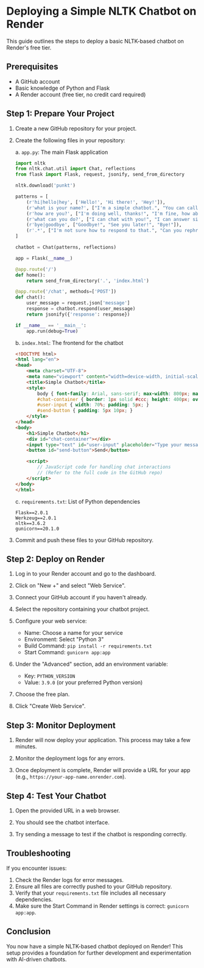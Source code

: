 # Deploying a Simple NLTK Chatbot on Render

This guide outlines the steps to deploy a basic NLTK-based chatbot on Render's free tier.

## Prerequisites

- A GitHub account
- Basic knowledge of Python and Flask
- A Render account (free tier, no credit card required)

## Step 1: Prepare Your Project

1. Create a new GitHub repository for your project.

2. Create the following files in your repository:

   a. `app.py`: The main Flask application
   ```python
   import nltk
   from nltk.chat.util import Chat, reflections
   from flask import Flask, request, jsonify, send_from_directory

   nltk.download('punkt')

   patterns = [
       (r'hi|hello|hey', ['Hello!', 'Hi there!', 'Hey!']),
       (r'what is your name?', ["I'm a simple chatbot.", "You can call me ChatBot."]),
       (r'how are you?', ["I'm doing well, thanks!", "I'm fine, how about you?"]),
       (r'what can you do?', ["I can chat with you!", "I can answer simple questions."]),
       (r'bye|goodbye', ["Goodbye!", "See you later!", "Bye!"]),
       (r'.*', ["I'm not sure how to respond to that.", "Can you rephrase that?", "Let's talk about something else."])
   ]

   chatbot = Chat(patterns, reflections)

   app = Flask(__name__)

   @app.route('/')
   def home():
       return send_from_directory('.', 'index.html')

   @app.route('/chat', methods=['POST'])
   def chat():
       user_message = request.json['message']
       response = chatbot.respond(user_message)
       return jsonify({'response': response})

   if __name__ == '__main__':
       app.run(debug=True)
   ```

   b. `index.html`: The frontend for the chatbot
   ```html
   <!DOCTYPE html>
   <html lang="en">
   <head>
       <meta charset="UTF-8">
       <meta name="viewport" content="width=device-width, initial-scale=1.0">
       <title>Simple Chatbot</title>
       <style>
           body { font-family: Arial, sans-serif; max-width: 800px; margin: 0 auto; padding: 20px; }
           #chat-container { border: 1px solid #ccc; height: 400px; overflow-y: scroll; padding: 10px; margin-bottom: 20px; }
           #user-input { width: 70%; padding: 5px; }
           #send-button { padding: 5px 10px; }
       </style>
   </head>
   <body>
       <h1>Simple Chatbot</h1>
       <div id="chat-container"></div>
       <input type="text" id="user-input" placeholder="Type your message...">
       <button id="send-button">Send</button>

       <script>
           // JavaScript code for handling chat interactions
           // (Refer to the full code in the GitHub repo)
       </script>
   </body>
   </html>
   ```

   c. `requirements.txt`: List of Python dependencies
   ```
   Flask==2.0.1
   Werkzeug==2.0.1
   nltk==3.6.2
   gunicorn==20.1.0
   ```

3. Commit and push these files to your GitHub repository.

## Step 2: Deploy on Render

1. Log in to your Render account and go to the dashboard.

2. Click on "New +" and select "Web Service".

3. Connect your GitHub account if you haven't already.

4. Select the repository containing your chatbot project.

5. Configure your web service:
   - Name: Choose a name for your service
   - Environment: Select "Python 3"
   - Build Command: `pip install -r requirements.txt`
   - Start Command: `gunicorn app:app`

6. Under the "Advanced" section, add an environment variable:
   - Key: `PYTHON_VERSION`
   - Value: `3.9.0` (or your preferred Python version)

7. Choose the free plan.

8. Click "Create Web Service".

## Step 3: Monitor Deployment

1. Render will now deploy your application. This process may take a few minutes.

2. Monitor the deployment logs for any errors.

3. Once deployment is complete, Render will provide a URL for your app (e.g., `https://your-app-name.onrender.com`).

## Step 4: Test Your Chatbot

1. Open the provided URL in a web browser.

2. You should see the chatbot interface.

3. Try sending a message to test if the chatbot is responding correctly.

## Troubleshooting

If you encounter issues:

1. Check the Render logs for error messages.
2. Ensure all files are correctly pushed to your GitHub repository.
3. Verify that your `requirements.txt` file includes all necessary dependencies.
4. Make sure the Start Command in Render settings is correct: `gunicorn app:app`.

## Conclusion

You now have a simple NLTK-based chatbot deployed on Render! This setup provides a foundation for further development and experimentation with AI-driven chatbots.

